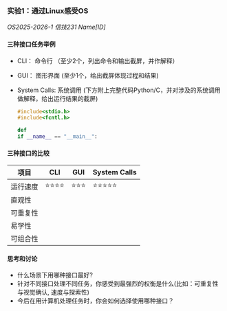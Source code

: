### 实验1：通过Linux感受OS
*OS2025-2026-1 信技231 Name[ID]*

#### 三种接口任务举例
+ CLI： 命令行 （至少2个，列出命令和输出截屏，并作解释）
+ GUI： 图形界面 (至少1个，给出截屏体现过程和结果)
+ System Calls: 系统调用 (下方附上完整代码Python/C，并对涉及的系统调用做解释，给出运行结果的截屏)
  
    ```C
    #include<stdio.h>
    #include<fcntl.h>
    ```
    ```python
    def
    if __name__ == "__main__":
    ```
#### 三种接口的比较
| 项目 | CLI | GUI | System Calls|
|----|----|----|----|
|运行速度|:star::star::star::star:|:star::star::star:|:star::star::star::star::star:|
|直观性||||
|可重复性|||||
|易学性||||
|可组合性|

#### 思考和讨论
- 什么场景下用哪种接口最好?
- 针对不同接口处理不同任务，你感受到最强烈的权衡是什么(比如：可重复性与视觉确认, 速度与探索性)
- 今后在用计算机处理任务时，你会如何选择使用哪种接口？
